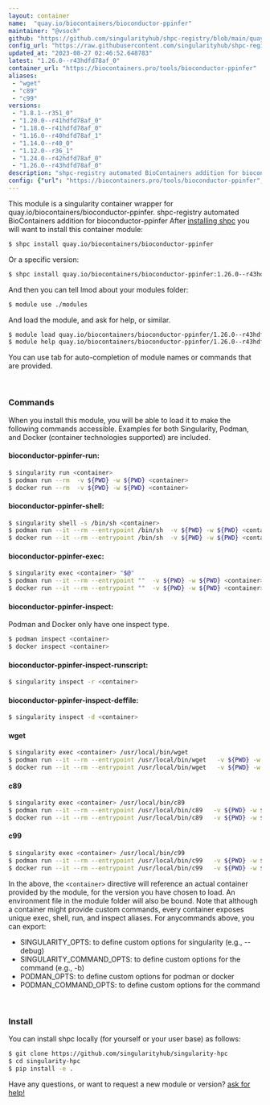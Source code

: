 ```yaml
---
layout: container
name:  "quay.io/biocontainers/bioconductor-ppinfer"
maintainer: "@vsoch"
github: "https://github.com/singularityhub/shpc-registry/blob/main/quay.io/biocontainers/bioconductor-ppinfer/container.yaml"
config_url: "https://raw.githubusercontent.com/singularityhub/shpc-registry/main/quay.io/biocontainers/bioconductor-ppinfer/container.yaml"
updated_at: "2023-08-27 02:46:52.648783"
latest: "1.26.0--r43hdfd78af_0"
container_url: "https://biocontainers.pro/tools/bioconductor-ppinfer"
aliases:
 - "wget"
 - "c89"
 - "c99"
versions:
 - "1.8.1--r351_0"
 - "1.20.0--r41hdfd78af_0"
 - "1.18.0--r41hdfd78af_0"
 - "1.16.0--r40hdfd78af_1"
 - "1.14.0--r40_0"
 - "1.12.0--r36_1"
 - "1.24.0--r42hdfd78af_0"
 - "1.26.0--r43hdfd78af_0"
description: "shpc-registry automated BioContainers addition for bioconductor-ppinfer"
config: {"url": "https://biocontainers.pro/tools/bioconductor-ppinfer", "maintainer": "@vsoch", "description": "shpc-registry automated BioContainers addition for bioconductor-ppinfer", "latest": {"1.26.0--r43hdfd78af_0": "sha256:935e69d7238c4869643437205ab3e98fd8d9a595a82cec159ee0fc00b214ff47"}, "tags": {"1.8.1--r351_0": "sha256:5a69d581f732588683ea9ea9838bbd66eafd2419d0d9aeb0b605e157fef60057", "1.20.0--r41hdfd78af_0": "sha256:133d505bfc446345f7fff42df7eec00ca56caaaa8b08a0a65dee41a6b8da5dd8", "1.18.0--r41hdfd78af_0": "sha256:4ceed9875471693a134a7ecace4d59e677885f382766a9fb78acedd51a323d53", "1.16.0--r40hdfd78af_1": "sha256:e5e25399c2f1dfab1d206d3ec5988accbf7f62748af74689efeabb2933b99673", "1.14.0--r40_0": "sha256:8b4aaf6c8cd7db7102114f6a622084a328f01a5aad9b3a83c532a12fdee3e619", "1.12.0--r36_1": "sha256:6d1f0e3aa4c63cc8458bf6a62d87bc591af1449a57e0ab7a9600e860b8ab3ae8", "1.24.0--r42hdfd78af_0": "sha256:803e56e18889d628d861a890104e7233416f475ee221ad372c731b04acddb889", "1.26.0--r43hdfd78af_0": "sha256:935e69d7238c4869643437205ab3e98fd8d9a595a82cec159ee0fc00b214ff47"}, "docker": "quay.io/biocontainers/bioconductor-ppinfer", "aliases": {"wget": "/usr/local/bin/wget", "c89": "/usr/local/bin/c89", "c99": "/usr/local/bin/c99"}}
---
```


This module is a singularity container wrapper for quay.io/biocontainers/bioconductor-ppinfer.
shpc-registry automated BioContainers addition for bioconductor-ppinfer
After [installing shpc](#install) you will want to install this container module:


```bash
$ shpc install quay.io/biocontainers/bioconductor-ppinfer
```

Or a specific version:

```bash
$ shpc install quay.io/biocontainers/bioconductor-ppinfer:1.26.0--r43hdfd78af_0
```

And then you can tell lmod about your modules folder:

```bash
$ module use ./modules
```

And load the module, and ask for help, or similar.

```bash
$ module load quay.io/biocontainers/bioconductor-ppinfer/1.26.0--r43hdfd78af_0
$ module help quay.io/biocontainers/bioconductor-ppinfer/1.26.0--r43hdfd78af_0
```

You can use tab for auto-completion of module names or commands that are provided.

<br>

### Commands

When you install this module, you will be able to load it to make the following commands accessible.
Examples for both Singularity, Podman, and Docker (container technologies supported) are included.

#### bioconductor-ppinfer-run:

```bash
$ singularity run <container>
$ podman run --rm  -v ${PWD} -w ${PWD} <container>
$ docker run --rm  -v ${PWD} -w ${PWD} <container>
```

#### bioconductor-ppinfer-shell:

```bash
$ singularity shell -s /bin/sh <container>
$ podman run --it --rm --entrypoint /bin/sh  -v ${PWD} -w ${PWD} <container>
$ docker run --it --rm --entrypoint /bin/sh  -v ${PWD} -w ${PWD} <container>
```

#### bioconductor-ppinfer-exec:

```bash
$ singularity exec <container> "$@"
$ podman run --it --rm --entrypoint ""  -v ${PWD} -w ${PWD} <container> "$@"
$ docker run --it --rm --entrypoint ""  -v ${PWD} -w ${PWD} <container> "$@"
```

#### bioconductor-ppinfer-inspect:

Podman and Docker only have one inspect type.

```bash
$ podman inspect <container>
$ docker inspect <container>
```

#### bioconductor-ppinfer-inspect-runscript:

```bash
$ singularity inspect -r <container>
```

#### bioconductor-ppinfer-inspect-deffile:

```bash
$ singularity inspect -d <container>
```


#### wget

```bash
$ singularity exec <container> /usr/local/bin/wget
$ podman run --it --rm --entrypoint /usr/local/bin/wget   -v ${PWD} -w ${PWD} <container> -c " $@"
$ docker run --it --rm --entrypoint /usr/local/bin/wget   -v ${PWD} -w ${PWD} <container> -c " $@"
```


#### c89

```bash
$ singularity exec <container> /usr/local/bin/c89
$ podman run --it --rm --entrypoint /usr/local/bin/c89   -v ${PWD} -w ${PWD} <container> -c " $@"
$ docker run --it --rm --entrypoint /usr/local/bin/c89   -v ${PWD} -w ${PWD} <container> -c " $@"
```


#### c99

```bash
$ singularity exec <container> /usr/local/bin/c99
$ podman run --it --rm --entrypoint /usr/local/bin/c99   -v ${PWD} -w ${PWD} <container> -c " $@"
$ docker run --it --rm --entrypoint /usr/local/bin/c99   -v ${PWD} -w ${PWD} <container> -c " $@"
```



In the above, the `<container>` directive will reference an actual container provided
by the module, for the version you have chosen to load. An environment file in the
module folder will also be bound. Note that although a container
might provide custom commands, every container exposes unique exec, shell, run, and
inspect aliases. For anycommands above, you can export:

 - SINGULARITY_OPTS: to define custom options for singularity (e.g., --debug)
 - SINGULARITY_COMMAND_OPTS: to define custom options for the command (e.g., -b)
 - PODMAN_OPTS: to define custom options for podman or docker
 - PODMAN_COMMAND_OPTS: to define custom options for the command

<br>

### Install

You can install shpc locally (for yourself or your user base) as follows:

```bash
$ git clone https://github.com/singularityhub/singularity-hpc
$ cd singularity-hpc
$ pip install -e .
```

Have any questions, or want to request a new module or version? [ask for help!](https://github.com/singularityhub/singularity-hpc/issues)